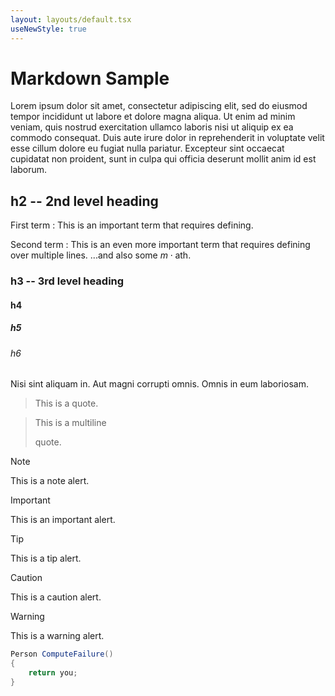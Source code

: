 ```yaml
---
layout: layouts/default.tsx
useNewStyle: true
---
```

# Markdown Sample

Lorem ipsum dolor sit amet, consectetur adipiscing elit, sed do eiusmod tempor incididunt ut labore et dolore magna aliqua. Ut enim ad minim veniam, quis nostrud exercitation ullamco laboris nisi ut aliquip ex ea commodo consequat. Duis aute irure dolor in reprehenderit in voluptate velit esse cillum dolore eu fugiat nulla pariatur. Excepteur sint occaecat cupidatat non proident, sunt in culpa qui officia deserunt mollit anim id est laborum.

## h2 -- 2nd level heading

First term
:   This is an important term that requires defining.

Second term
:   This is an even more important term that requires defining
    over
    multiple
    lines.
    ...and also some $m \cdot \text{ath}$.

### h3 -- 3rd level heading

#### h4

##### h5

###### h6

Nisi sint aliquam in. Aut magni corrupti omnis. Omnis in eum laboriosam.

> This is a quote.

> This is a multiline
>
> quote.

> [!NOTE]
> This is a note alert.

> [!IMPORTANT]
> This is an important alert.

> [!TIP]
> This is a tip alert.

> [!CAUTION]
> This is a caution alert.

> [!WARNING]
> This is a warning alert.

```csharp
Person ComputeFailure()
{
    return you;
}
```
